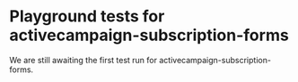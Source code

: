 # Playground tests for activecampaign-subscription-forms
We are still awaiting the first test run for activecampaign-subscription-forms.
